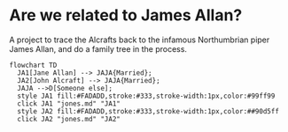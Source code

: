 # Are we related to James Allan?

A project to trace the Alcrafts back to the infamous Northumbrian piper James Allan, and do a family tree in the process.


``` mermaid
flowchart TD  
  JA1[Jane Allan] --> JAJA{Married};
  JA2[John Alcraft] --> JAJA{Married};
  JAJA -->D[Someone else];  
  style JA1 fill:#FADADD,stroke:#333,stroke-width:1px,color:#99ff99
  click JA1 "jones.md" "JA1"
  style JA2 fill:#FADADD,stroke:#333,stroke-width:1px,color:##90d5ff
  click JA2 "jones.md" "JA2"
```
